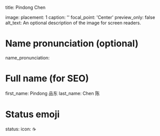 title: Pindong Chen

image:
  placement: 1
  caption: ''
  focal_point: 'Center'
  preview_only: false
  alt_text: An optional description of the image for screen readers.

# Name pronunciation (optional)
name_pronunciation: 

# Full name (for SEO)
first_name: Pindong 品东
last_name: Chen 陈

# Status emoji
status:
  icon: ☕️